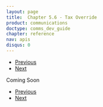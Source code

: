 ```yaml
---
layout: page
title:  Chapter 5.6 - Tax Override
product: communications
doctype: comms_dev_guide
chapter: reference
nav: apis
disqus: 0
---
```


<ul class="pager">
  <li class="previous"><a href="/communications/dev-guide/reference/line-item/"><i class="glyphicon glyphicon-chevron-left"></i>Previous</a></li>
  <li class="next"><a href="/communications/dev-guide/reference/safe-harbor-override/">Next<i class="glyphicon glyphicon-chevron-right"></i></a></li>
</ul>

Coming Soon

<ul class="pager">
  <li class="previous"><a href="/communications/dev-guide/reference/line-item/"><i class="glyphicon glyphicon-chevron-left"></i>Previous</a></li>
  <li class="next"><a href="/communications/dev-guide/reference/safe-harbor-override/">Next<i class="glyphicon glyphicon-chevron-right"></i></a></li>
</ul>